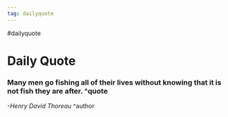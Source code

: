 ```yaml
---
tag: dailyquote
---
```


#dailyquote

# Daily Quote

### Many men go fishing all of their lives without knowing that it is not fish they are after. ^quote
*-Henry David Thoreau* ^author
